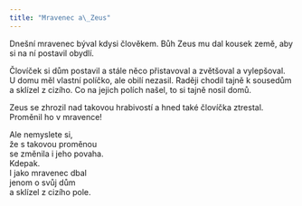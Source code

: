 ```yaml
---
title: "Mravenec a\_Zeus"
---
```


Dnešní mravenec býval kdysi člověkem. Bůh Zeus mu dal kousek země, aby si na ní postavil obydlí.

Človíček si dům postavil a stále něco přistavoval a zvětšoval a vylepšoval. U domu měl vlastní políčko, ale obilí nezasil. Raději chodil tajně k sousedům a sklízel z cizího. Co na jejich polích našel, to si tajně nosil domů.

Zeus se zhrozil nad takovou hrabivostí a hned také človíčka ztrestal. Proměnil ho v mravence!

Ale nemyslete si,  
že s takovou proměnou  
se změnila i jeho povaha.  
Kdepak.  
I jako mravenec dbal  
jenom o svůj dům  
a sklízel z cizího pole.
